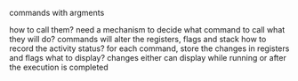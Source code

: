 commands with argments

how to call them?
  need a mechanism to decide what command to call
what they will do?
  commands will alter the registers, flags and stack
how to record the activity status?
  for each command, store the changes in registers and flags
what to display?
  changes either can display while running
  or after the execution is completed
